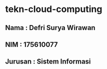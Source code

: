 # tekn-cloud-computing

## Nama : Defri Surya Wirawan
## NIM : 175610077
## Jurusan : Sistem Informasi
